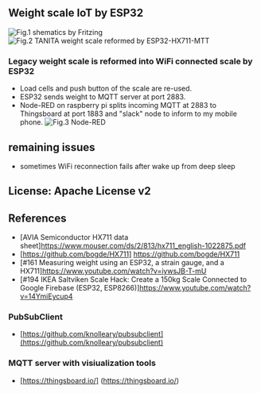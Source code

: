 ## Weight scale IoT by ESP32
![Fig.1 shematics by Fritzing](https://github.com/coniferconifer/ESP32-HX711-MQTT/blob/master/fritzing.png)
![Fig.2 TANITA weight scale reformed by ESP32-HX711-MTT](https://github.com/coniferconifer/ESP32-HX711-MQTT/blob/master/tanita.jpg)
### Legacy weight scale is reformed into WiFi connected scale by ESP32
- Load cells and push button of the scale are re-used.
- ESP32 sends weight to MQTT server at port 2883. 
- Node-RED on raspberry pi splits incoming MQTT at 2883 to Thingsboard at port 1883
  and "slack" node to inform to my mobile phone.
![Fig.3 Node-RED](https://github.com/coniferconifer/ESP32-HX711-MQTT/blob/master/node-RED.png)

## remaining issues
- sometimes WiFi reconnection fails after wake up from deep sleep
  
## License: Apache License v2

## References

- [AVIA Semiconductor HX711 data sheet]https://www.mouser.com/ds/2/813/hx711_english-1022875.pdf
- [https://github.com/bogde/HX711] https://github.com/bogde/HX711
- [#161 Measuring weight using an ESP32, a strain gauge, and a HX711]https://www.youtube.com/watch?v=iywsJB-T-mU
- [#194 IKEA Saltviken Scale Hack: Create a 150kg Scale Connected to Google Firebase (ESP32, ESP8266)]https://www.youtube.com/watch?v=14YmiEycup4

### PubSubClient
- [https://github.com/knolleary/pubsubclient](https://github.com/knolleary/pubsubclient)

### MQTT server with visiualization tools 
- [https://thingsboard.io/] (https://thingsboard.io/)

